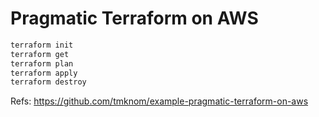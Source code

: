 # Pragmatic Terraform on AWS

```sh
terraform init
terraform get
terraform plan
terraform apply
terraform destroy
```

Refs: <https://github.com/tmknom/example-pragmatic-terraform-on-aws>
